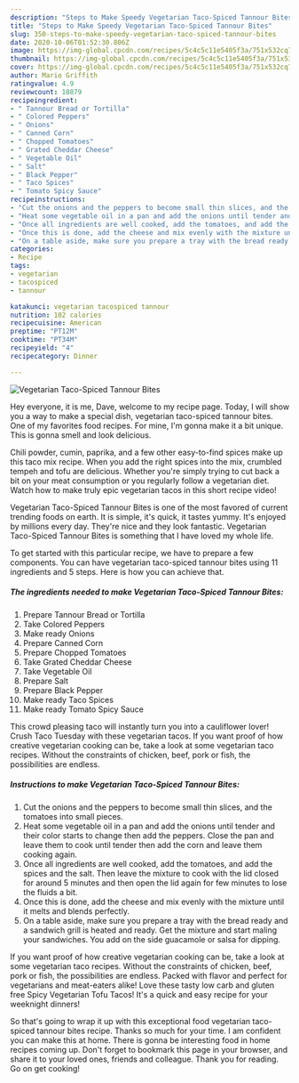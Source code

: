 ```yaml
---
description: "Steps to Make Speedy Vegetarian Taco-Spiced Tannour Bites"
title: "Steps to Make Speedy Vegetarian Taco-Spiced Tannour Bites"
slug: 350-steps-to-make-speedy-vegetarian-taco-spiced-tannour-bites
date: 2020-10-06T01:52:30.806Z
image: https://img-global.cpcdn.com/recipes/5c4c5c11e5405f3a/751x532cq70/vegetarian-taco-spiced-tannour-bites-recipe-main-photo.jpg
thumbnail: https://img-global.cpcdn.com/recipes/5c4c5c11e5405f3a/751x532cq70/vegetarian-taco-spiced-tannour-bites-recipe-main-photo.jpg
cover: https://img-global.cpcdn.com/recipes/5c4c5c11e5405f3a/751x532cq70/vegetarian-taco-spiced-tannour-bites-recipe-main-photo.jpg
author: Mario Griffith
ratingvalue: 4.9
reviewcount: 18879
recipeingredient:
- " Tannour Bread or Tortilla"
- " Colored Peppers"
- " Onions"
- " Canned Corn"
- " Chopped Tomatoes"
- " Grated Cheddar Cheese"
- " Vegetable Oil"
- " Salt"
- " Black Pepper"
- " Taco Spices"
- " Tomato Spicy Sauce"
recipeinstructions:
- "Cut the onions and the peppers to become small thin slices, and the tomatoes into small pieces."
- "Heat some vegetable oil in a pan and add the onions until tender and their color starts to change then add the peppers. Close the pan and leave them to cook until tender then add the corn and leave them cooking again."
- "Once all ingredients are well cooked, add the tomatoes, and add the spices and the salt. Then leave the mixture to cook with the lid closed for around 5 minutes and then open the lid again for few minutes to lose the fluids a bit."
- "Once this is done, add the cheese and mix evenly with the mixture until it melts and blends perfectly."
- "On a table aside, make sure you prepare a tray with the bread ready and a sandwich grill is heated and ready. Get the mixture and start maling your sandwiches. You add on the side guacamole or salsa for dipping."
categories:
- Recipe
tags:
- vegetarian
- tacospiced
- tannour

katakunci: vegetarian tacospiced tannour 
nutrition: 102 calories
recipecuisine: American
preptime: "PT12M"
cooktime: "PT34M"
recipeyield: "4"
recipecategory: Dinner

---
```



![Vegetarian Taco-Spiced Tannour Bites](https://img-global.cpcdn.com/recipes/5c4c5c11e5405f3a/751x532cq70/vegetarian-taco-spiced-tannour-bites-recipe-main-photo.jpg)

Hey everyone, it is me, Dave, welcome to my recipe page. Today, I will show you a way to make a special dish, vegetarian taco-spiced tannour bites. One of my favorites food recipes. For mine, I'm gonna make it a bit unique. This is gonna smell and look delicious.

Chili powder, cumin, paprika, and a few other easy-to-find spices make up this taco mix recipe. When you add the right spices into the mix, crumbled tempeh and tofu are delicious. Whether you&#39;re simply trying to cut back a bit on your meat consumption or you regularly follow a vegetarian diet. Watch how to make truly epic vegetarian tacos in this short recipe video!

Vegetarian Taco-Spiced Tannour Bites is one of the most favored of current trending foods on earth. It is simple, it's quick, it tastes yummy. It's enjoyed by millions every day. They're nice and they look fantastic. Vegetarian Taco-Spiced Tannour Bites is something that I have loved my whole life.


To get started with this particular recipe, we have to prepare a few components. You can have vegetarian taco-spiced tannour bites using 11 ingredients and 5 steps. Here is how you can achieve that.

<!--inarticleads1-->

##### The ingredients needed to make Vegetarian Taco-Spiced Tannour Bites:

1. Prepare  Tannour Bread or Tortilla
1. Take  Colored Peppers
1. Make ready  Onions
1. Prepare  Canned Corn
1. Prepare  Chopped Tomatoes
1. Take  Grated Cheddar Cheese
1. Take  Vegetable Oil
1. Prepare  Salt
1. Prepare  Black Pepper
1. Make ready  Taco Spices
1. Make ready  Tomato Spicy Sauce


This crowd pleasing taco will instantly turn you into a cauliflower lover! Crush Taco Tuesday with these vegetarian tacos. If you want proof of how creative vegetarian cooking can be, take a look at some vegetarian taco recipes. Without the constraints of chicken, beef, pork or fish, the possibilities are endless. 

<!--inarticleads2-->

##### Instructions to make Vegetarian Taco-Spiced Tannour Bites:

1. Cut the onions and the peppers to become small thin slices, and the tomatoes into small pieces.
1. Heat some vegetable oil in a pan and add the onions until tender and their color starts to change then add the peppers. Close the pan and leave them to cook until tender then add the corn and leave them cooking again.
1. Once all ingredients are well cooked, add the tomatoes, and add the spices and the salt. Then leave the mixture to cook with the lid closed for around 5 minutes and then open the lid again for few minutes to lose the fluids a bit.
1. Once this is done, add the cheese and mix evenly with the mixture until it melts and blends perfectly.
1. On a table aside, make sure you prepare a tray with the bread ready and a sandwich grill is heated and ready. Get the mixture and start maling your sandwiches. You add on the side guacamole or salsa for dipping.


If you want proof of how creative vegetarian cooking can be, take a look at some vegetarian taco recipes. Without the constraints of chicken, beef, pork or fish, the possibilities are endless. Packed with flavor and perfect for vegetarians and meat-eaters alike! Love these tasty low carb and gluten free Spicy Vegetarian Tofu Tacos! It&#39;s a quick and easy recipe for your weeknight dinners! 

So that's going to wrap it up with this exceptional food vegetarian taco-spiced tannour bites recipe. Thanks so much for your time. I am confident you can make this at home. There is gonna be interesting food in home recipes coming up. Don't forget to bookmark this page in your browser, and share it to your loved ones, friends and colleague. Thank you for reading. Go on get cooking!
